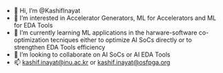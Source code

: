 - 👋 Hi, I’m @KashifInayat
- 👀 I’m interested in Accelerator Generators, ML for Accelerators and ML for EDA Tools
- 🌱 I’m currently learning ML applications in the harware-software co-optimization tecniques 
either to optimize AI SoCs directly or to strengthen EDA Tools efficiency
- 💞️ I’m looking to collaborate on AI SoCs or AI EDA Tools
- 📫 kashif.inayat@inu.ac.kr or kashif.inayat@osfpga.org
